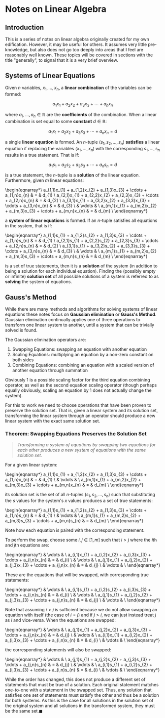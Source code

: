 Notes on Linear Algebra
=======================

Introduction
------------

This is a series of notes on linear algebra originally created for my own edification. However, it may be
useful for others. It assumes very little pre-knowledge, but also does not go too deeply into areas that I feel are
reasonably well known. These topics will be covered in sections with the title "generally", to signal that it is a
very brief overview.

Systems of Linear Equations
---------------------------

Given $n$ variables, $x_{1}, \ldots, x_{n}$, a **linear combination** of the variables can be formed:

$$
a_{1}x_{1} + a_{2}x_{2} + a_{3}x_{3} + \cdots + a_{n}x_{n}
$$

where $a_{1}, \ldots, a_{n} \in \mathbb{R}$ are the **coefficients** of the combination. When a linear combination is
set equal to some **constant** $d \in \mathbb{R}$:

$$
a_{1}x_{1} + a_{2}x_{2} + a_{3}x_{3} + \cdots + a_{n}x_{n} = d
$$

a single **linear equation** is formed. An $n$-tuple $(s_{1}, s_{2}, \ldots, s_{n})$ **satisfies** a linear equation if
replacing the variables ($x_{1}, \ldots, x_{n}$) with the corresponding $s_{1}, \ldots, s_{n}$ results in a true
statement. That is if:

$$
a_{1}s_{1} + a_{2}s_{2} + a_{3}s_{3} + \cdots + a_{n}s_{n} = d
$$

is a true statement, the $n$-tuple is a **solution** of the linear equation. Furthermore, given $m$ linear equations:

\begin{eqnarray*}
    a_{1,1}x_{1} + a_{1,2}x_{2} + a_{1,3}x_{3} + \cdots + a_{1,n}x_{n} & = & d_{1} \\
    a_{2,1}x_{1} + a_{2,2}x_{2} + a_{2,3}x_{3} + \cdots + a_{2,n}x_{n} & = & d_{2} \\
    a_{3,1}x_{1} + a_{3,2}x_{2} + a_{3,3}x_{3} + \cdots + a_{3,n}x_{n} & = & d_{3} \\
     & \vdots & \\
    a_{m,1}x_{1} + a_{m,2}x_{2} + a_{m,3}x_{3} + \cdots + a_{m,n}x_{n} & = & d_{m} \\
\end{eqnarray*}

a **system of linear equations** is formed. If an $n$-tuple satisfies all equations in the system, that is if:

\begin{eqnarray*}
    a_{1,1}s_{1} + a_{1,2}s_{2} + a_{1,3}s_{3} + \cdots + a_{1,n}s_{n} & = & d_{1} \\
    a_{2,1}s_{1} + a_{2,2}s_{2} + a_{2,3}s_{3} + \cdots + a_{2,n}s_{n} & = & d_{2} \\
    a_{3,1}s_{1} + a_{3,2}s_{2} + a_{3,3}s_{3} + \cdots + a_{3,n}s_{n} & = & d_{3} \\
     & \vdots & \\
    a_{m,1}s_{1} + a_{m,2}s_{2} + a_{m,3}s_{3} + \cdots + a_{m,n}s_{n} & = & d_{m} \\
\end{eqnarray*}

is a set of true statements, then it is a **solution** of the system (in addition to being a solution for each
individual equation). Finding the (possibly empty or infinite) **solution set** of all possible solutions of a system is
referred to as **solving** the system of equations.

Gauss's Method
--------------

While there are many methods and algorithms for solving systems of linear equations these notes focus on
**Gaussian elimination** or **Gauss's Method**. Gaussian elimination continually applies one of three operations to
transform one linear system to another, until a system that can be trivially solved is found.

The Gaussian elimination operators are:

1. Swapping Equations: swapping an equation with another equation
2. Scaling Equations: multiplying an equation by a non-zero constant on both sides
3. Combining Equations: combining an equation with a scaled version of another equation through summation

Obviously $1$ is a possible scaling factor for the third equation combining operator, as well as the second equation
scaling operator (though perhaps equally obviously, scaling an equation by $1$ does not actually change the system).

For this to work we need to choose operations that have been proven to preserve the solution set. That is, given a
linear system and its solution set, transforming the linear system through an operator should produce a new linear
system with the exact same solution set.

### Theorem: Swapping Equations Preserves the Solution Set

> *Transforming a system of equations by swapping two equations for each other produces a new system of equations with
> the same solution set.*

For a given linear system:

\begin{eqnarray*}
    a_{1,1}x_{1} + a_{1,2}x_{2} + a_{1,3}x_{3} + \cdots + a_{1,n}x_{n} & = & d_{1} \\
     & \vdots & \\
    a_{m,1}x_{1} + a_{m,2}x_{2} + a_{m,3}x_{3} + \cdots + a_{m,n}x_{n} & = & d_{m} \\
\end{eqnarray*}

its solution set is the set of all $n$-tuples $(s_{1}, s_{2}, \ldots, s_{n})$ such that substituting the $s$ values for
the system's $x$ values produces a set of true statements:

\begin{eqnarray*}
    a_{1,1}s_{1} + a_{1,2}s_{2} + a_{1,3}s_{3} + \cdots + a_{1,n}s_{n} & = & d_{1} \\
     & \vdots & \\
    a_{m,1}s_{1} + a_{m,2}s_{2} + a_{m,3}s_{3} + \cdots + a_{m,n}s_{n} & = & d_{m} \\
\end{eqnarray*}

Note how each equation is paired with the corresponding statement.

To perform the swap, choose some $i,j \in [1, m]$ such that $i > j$ where the $i$th and $j$th equations are:

\begin{eqnarray*}
     & \vdots & \\
    a_{i,1}x_{1} + a_{i,2}x_{2} + a_{i,3}x_{3} + \cdots + a_{i,n}x_{n} & = & d_{i} \\
     & \vdots & \\
    a_{j,1}x_{1} + a_{j,2}x_{2} + a_{j,3}x_{3} + \cdots + a_{j,n}x_{n} & = & d_{j} \\
     & \vdots & \\
\end{eqnarray*}

These are the equations that will be swapped, with corresponding true statements:

\begin{eqnarray*}
     & \vdots & \\
    a_{i,1}s_{1} + a_{i,2}s_{2} + a_{i,3}s_{3} + \cdots + a_{i,n}s_{n} & = & d_{i} \\
     & \vdots & \\
    a_{j,1}s_{1} + a_{j,2}s_{2} + a_{j,3}s_{3} + \cdots + a_{j,n}s_{n} & = & d_{j} \\
     & \vdots & \\
\end{eqnarray*}

Note that assuming $i > j$ is sufficient because we do not allow swapping an equation with itself (the case of $i = j$)
and if $j > i$, we can just instead treat $j$ as $i$ and vice-versa. When the equations are swapped:

\begin{eqnarray*}
     & \vdots & \\
    a_{j,1}x_{1} + a_{j,2}x_{2} + a_{j,3}x_{3} + \cdots + a_{j,n}x_{n} & = & d_{j} \\
     & \vdots & \\
    a_{i,1}x_{1} + a_{i,2}x_{2} + a_{i,3}x_{3} + \cdots + a_{i,n}x_{n} & = & d_{i} \\
     & \vdots & \\
\end{eqnarray*}

the corresponding statements will also be swapped:

\begin{eqnarray*}
     & \vdots & \\
    a_{j,1}s_{1} + a_{j,2}s_{2} + a_{j,3}s_{3} + \cdots + a_{j,n}s_{n} & = & d_{j} \\
     & \vdots & \\
    a_{i,1}s_{1} + a_{i,2}s_{2} + a_{i,3}s_{3} + \cdots + a_{i,n}s_{n} & = & d_{i} \\
     & \vdots & \\
\end{eqnarray*}

While the order has changed, this does not produce a different set of statements that must be true of a solution. Each
original statement matches one-to-one with a statement in the swapped set. Thus, any solution that satisfies one set of
statements must satisfy the other and thus be a solution for both systems. As this is the case for all solutions in the
solution set of the original system and all solutions in the transformed system, they must be the same
set.$\blacksquare$

